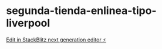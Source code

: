 # segunda-tienda-enlinea-tipo-liverpool

[Edit in StackBlitz next generation editor ⚡️](https://stackblitz.com/~/github.com/Satanasrt/segunda-tienda-enlinea-tipo-liverpool)